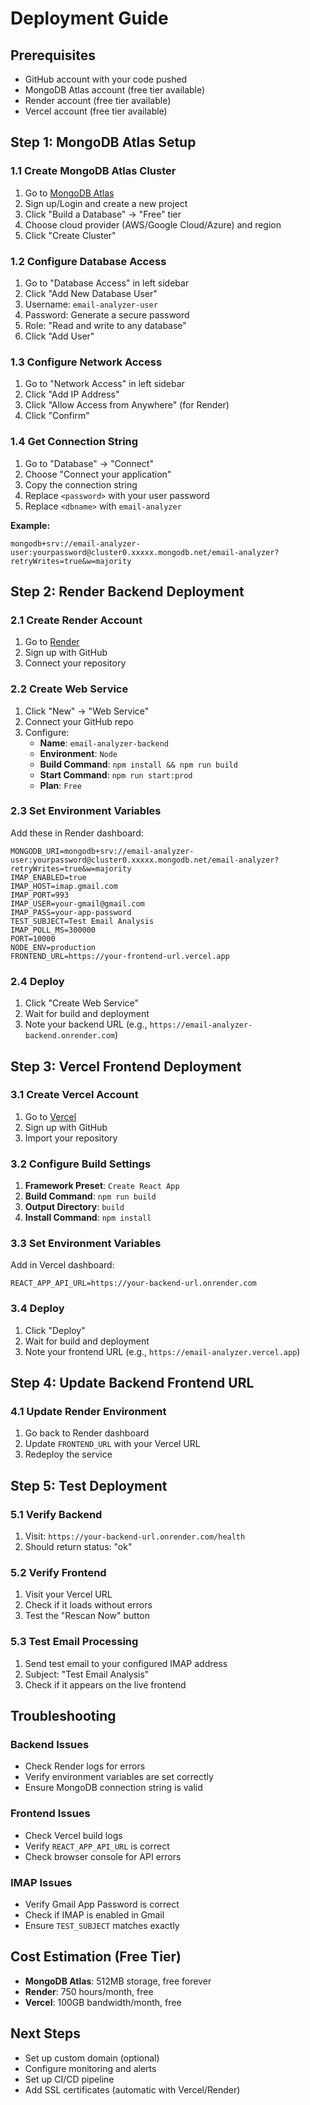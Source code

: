 # Deployment Guide

## Prerequisites
- GitHub account with your code pushed
- MongoDB Atlas account (free tier available)
- Render account (free tier available)
- Vercel account (free tier available)

## Step 1: MongoDB Atlas Setup

### 1.1 Create MongoDB Atlas Cluster
1. Go to [MongoDB Atlas](https://www.mongodb.com/atlas)
2. Sign up/Login and create a new project
3. Click "Build a Database" → "Free" tier
4. Choose cloud provider (AWS/Google Cloud/Azure) and region
5. Click "Create Cluster"

### 1.2 Configure Database Access
1. Go to "Database Access" in left sidebar
2. Click "Add New Database User"
3. Username: `email-analyzer-user`
4. Password: Generate a secure password
5. Role: "Read and write to any database"
6. Click "Add User"

### 1.3 Configure Network Access
1. Go to "Network Access" in left sidebar
2. Click "Add IP Address"
3. Click "Allow Access from Anywhere" (for Render)
4. Click "Confirm"

### 1.4 Get Connection String
1. Go to "Database" → "Connect"
2. Choose "Connect your application"
3. Copy the connection string
4. Replace `<password>` with your user password
5. Replace `<dbname>` with `email-analyzer`

**Example:**
```
mongodb+srv://email-analyzer-user:yourpassword@cluster0.xxxxx.mongodb.net/email-analyzer?retryWrites=true&w=majority
```

## Step 2: Render Backend Deployment

### 2.1 Create Render Account
1. Go to [Render](https://render.com)
2. Sign up with GitHub
3. Connect your repository

### 2.2 Create Web Service
1. Click "New" → "Web Service"
2. Connect your GitHub repo
3. Configure:
   - **Name**: `email-analyzer-backend`
   - **Environment**: `Node`
   - **Build Command**: `npm install && npm run build`
   - **Start Command**: `npm run start:prod`
   - **Plan**: `Free`

### 2.3 Set Environment Variables
Add these in Render dashboard:
```
MONGODB_URI=mongodb+srv://email-analyzer-user:yourpassword@cluster0.xxxxx.mongodb.net/email-analyzer?retryWrites=true&w=majority
IMAP_ENABLED=true
IMAP_HOST=imap.gmail.com
IMAP_PORT=993
IMAP_USER=your-gmail@gmail.com
IMAP_PASS=your-app-password
TEST_SUBJECT=Test Email Analysis
IMAP_POLL_MS=300000
PORT=10000
NODE_ENV=production
FRONTEND_URL=https://your-frontend-url.vercel.app
```

### 2.4 Deploy
1. Click "Create Web Service"
2. Wait for build and deployment
3. Note your backend URL (e.g., `https://email-analyzer-backend.onrender.com`)

## Step 3: Vercel Frontend Deployment

### 3.1 Create Vercel Account
1. Go to [Vercel](https://vercel.com)
2. Sign up with GitHub
3. Import your repository

### 3.2 Configure Build Settings
1. **Framework Preset**: `Create React App`
2. **Build Command**: `npm run build`
3. **Output Directory**: `build`
4. **Install Command**: `npm install`

### 3.3 Set Environment Variables
Add in Vercel dashboard:
```
REACT_APP_API_URL=https://your-backend-url.onrender.com
```

### 3.4 Deploy
1. Click "Deploy"
2. Wait for build and deployment
3. Note your frontend URL (e.g., `https://email-analyzer.vercel.app`)

## Step 4: Update Backend Frontend URL

### 4.1 Update Render Environment
1. Go back to Render dashboard
2. Update `FRONTEND_URL` with your Vercel URL
3. Redeploy the service

## Step 5: Test Deployment

### 5.1 Verify Backend
1. Visit: `https://your-backend-url.onrender.com/health`
2. Should return status: "ok"

### 5.2 Verify Frontend
1. Visit your Vercel URL
2. Check if it loads without errors
3. Test the "Rescan Now" button

### 5.3 Test Email Processing
1. Send test email to your configured IMAP address
2. Subject: "Test Email Analysis"
3. Check if it appears on the live frontend

## Troubleshooting

### Backend Issues
- Check Render logs for errors
- Verify environment variables are set correctly
- Ensure MongoDB connection string is valid

### Frontend Issues
- Check Vercel build logs
- Verify `REACT_APP_API_URL` is correct
- Check browser console for API errors

### IMAP Issues
- Verify Gmail App Password is correct
- Check if IMAP is enabled in Gmail
- Ensure `TEST_SUBJECT` matches exactly

## Cost Estimation (Free Tier)
- **MongoDB Atlas**: 512MB storage, free forever
- **Render**: 750 hours/month, free
- **Vercel**: 100GB bandwidth/month, free

## Next Steps
- Set up custom domain (optional)
- Configure monitoring and alerts
- Set up CI/CD pipeline
- Add SSL certificates (automatic with Vercel/Render)

